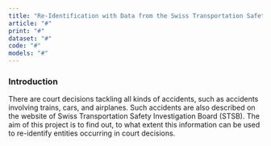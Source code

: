 ```yaml
---
title: "Re-Identification with Data from the Swiss Transportation Safety Investigation Board"
article: "#"
print: "#"
dataset: "#"
code: "#"
models: "#"
---
```


### Introduction

There are court decisions tackling all kinds of accidents, such as accidents involving trains, cars, and airplanes. Such accidents are also described on the website of Swiss Transportation Safety Investigation Board (STSB). The aim of this project is to find out, to what extent this information can be used to re-identify entities occurring in court decisions.